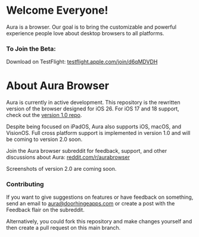 # Welcome Everyone!
Aura is a browser. Our goal is to bring the customizable and powerful experience people love about desktop browsers to all platforms.

### To Join the Beta:
Download on TestFlight: [testflight.apple.com/join/d6qMDVDH](https://testflight.apple.com/join/d6qMDVDH)

# About Aura Browser
Aura is currently in active development. This repository is the rewritten version of the browser designed for iOS 26. For iOS 17 and 18 support, check out the [version 1.0 repo](https://github.com/doorhinge-apps/Aura-Browser). 

Despite being focused on iPadOS, Aura also supports iOS, macOS, and VisionOS. Full cross platform support is implemented in version 1.0 and will be coming to version 2.0 soon.

Join the Aura browser subreddit for feedback, support, and other discussions about Aura: [reddit.com/r/aurabrowser](https://www.reddit.com/r/aurabrowser/)

Screenshots of version 2.0 are coming soon.

### Contributing
If you want to give suggestions on features or have feedback on something, send an email to aura@doorhingeapps.com or create a post with the Feedback flair on the subreddit.

Alternatively, you could fork this repository and make changes yourself and then create a pull request on this main branch.  
